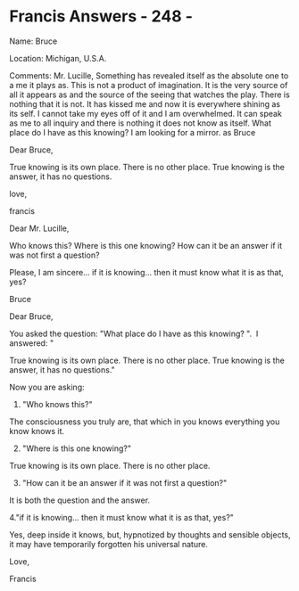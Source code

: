 # Francis Answers - 248 - 

Name: Bruce   

Location: Michigan, U.S.A.   

Comments: Mr. Lucille, Something has revealed itself as the absolute one to a me it plays as. This is not a product of imagination. It is the very source of all it appears as and the source of the seeing that watches the play. There is nothing that it is not. It has kissed me and now it is everywhere shining as its self. I cannot take my eyes off of it and I am overwhelmed. It can speak as me to all inquiry and there is nothing it does not know as itself. What place do I have as this knowing? I am looking for a mirror. as Bruce

Dear Bruce,

True knowing is its own place. There is no other place. True knowing is the answer, it has no questions.

love,

francis

Dear Mr. Lucille, 

Who knows this? Where is this one knowing? How can it be an answer if it was not first a question?

Please, I am sincere... if it is knowing... then it must know what it is as that, yes? 

Bruce

Dear Bruce,

You asked the question: "What place do I have as this knowing? ".  I answered: "

True knowing is its own place. There is no other place. True knowing is the answer, it has no questions."

Now you are asking:

1. "Who knows this?" 

The consciousness you truly are, that which in you knows everything you know knows it.

2. "Where is this one knowing?"

True knowing is its own place. There is no other place.

3. "How can it be an answer if it was not first a question?"

It is both the question and the answer.

4."if it is knowing... then it must know what it is as that, yes?" 

Yes, deep inside it knows, but, hypnotized by thoughts and sensible objects, it may have temporarily forgotten his universal nature.

Love,

Francis

